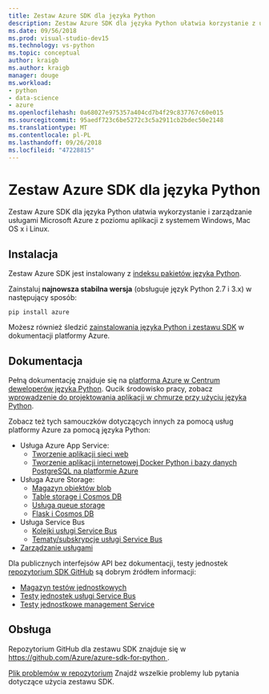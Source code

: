 ```yaml
---
title: Zestaw Azure SDK dla języka Python
description: Zestaw Azure SDK dla języka Python ułatwia korzystanie z usług Microsoft Azure z poziomu aplikacji Python działające na dowolnej platformie.
ms.date: 09/56/2018
ms.prod: visual-studio-dev15
ms.technology: vs-python
ms.topic: conceptual
author: kraigb
ms.author: kraigb
manager: douge
ms.workload:
- python
- data-science
- azure
ms.openlocfilehash: 0a68027e975357a404cd7b4f29c837767c60e015
ms.sourcegitcommit: 95aedf723c6be5272c3c5a2911cb2bdec50e2148
ms.translationtype: MT
ms.contentlocale: pl-PL
ms.lasthandoff: 09/26/2018
ms.locfileid: "47228815"
---
```

# <a name="azure-sdk-for-python"></a>Zestaw Azure SDK dla języka Python

Zestaw Azure SDK dla języka Python ułatwia wykorzystanie i zarządzanie usługami Microsoft Azure z poziomu aplikacji z systemem Windows, Mac OS x i Linux.

## <a name="installation"></a>Instalacja

Zestaw Azure SDK jest instalowany z [indeksu pakietów języka Python](https://pypi.python.org/pypi/azure).

Zainstaluj **najnowsza stabilna wersja** (obsługuje język Python 2.7 i 3.x) w następujący sposób:

```command
pip install azure
```

Możesz również śledzić [zainstalowania języka Python i zestawu SDK](https://docs.microsoft.com/azure/python-how-to-install/) w dokumentacji platformy Azure.

## <a name="documentation"></a>Dokumentacja

Pełną dokumentację znajduje się na [platforma Azure w Centrum deweloperów języka Python](https://docs.microsoft.com/en-us/python/azure/?view=azure-python). Qucik środowisko pracy, zobacz [wprowadzenie do projektowania aplikacji w chmurze przy użyciu języka Python](/python/azure/python-sdk-azure-get-started?view=azure-python).

Zobacz też tych samouczków dotyczących innych za pomocą usług platformy Azure za pomocą języka Python:

- Usługa Azure App Service:
  - [Tworzenie aplikacji sieci web](/azure/app-service/containers/quickstart-python)
  - [Tworzenie aplikacji internetowej Docker Python i bazy danych PostgreSQL na platformie Azure](/azure/app-service/containers/tutorial-docker-python-postgresql-app)
- Usługa Azure Storage:
  - [Magazyn obiektów blob](/azure/storage/blobs/storage-quickstart-blobs-python)
  - [Table storage i Cosmos DB](/azure/cosmos-db/table-storage-how-to-use-python)
  - [Usługa queue storage](/azure/storage/queues/storage-python-how-to-use-queue-storage)
  - [Flask i Cosmos DB](/azure/cosmos-db/sql-api-python-application)
- Usługa Service Bus
  - [Kolejki usługi Service Bus](/azure/service-bus-messaging/service-bus-python-how-to-use-queues)
  - [Tematy/subskrypcje usługi Service Bus](/azure/service-bus-messaging/service-bus-python-how-to-use-topics-subscriptions)
- [Zarządzanie usługami](/azure/cloud-services/cloud-services-python-how-to-use-service-management)

Dla publicznych interfejsów API bez dokumentacji, testy jednostek [repozytorium SDK GitHub](https://github.com/Azure/azure-sdk-for-python) są dobrym źródłem informacji:

- [Magazyn testów jednostkowych](https://github.com/Azure/azure-storage-python/tree/master/tests)
- [Testy jednostek usługi Service Bus](https://github.com/Azure/azure-sdk-for-python/tree/master/azure-servicebus/tests)
- [Testy jednostkowe management Service](https://github.com/Azure/azure-sdk-for-python/tree/master/azure-servicemanagement-legacy/tests)

## <a name="support"></a>Obsługa

Repozytorium GitHub dla zestawu SDK znajduje się w [ https://github.com/Azure/azure-sdk-for-python ](https://github.com/Azure/azure-sdk-for-python).

[Plik problemów w repozytorium](https://github.com/Azure/azure-sdk-for-python/issues) Znajdź wszelkie problemy lub pytania dotyczące użycia zestawu SDK.
